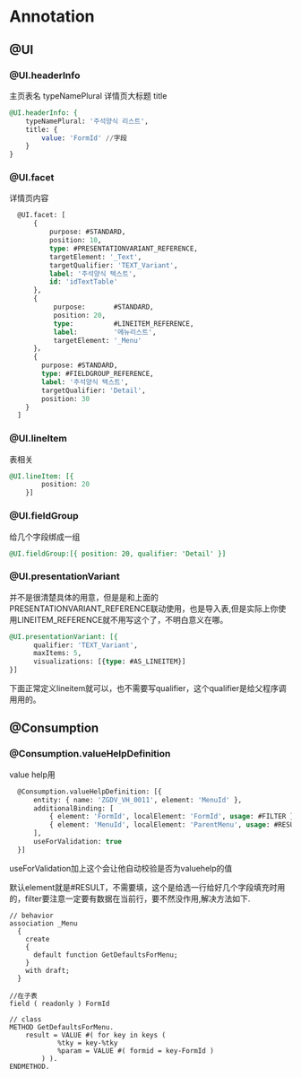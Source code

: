 # Annotation

## @UI

### @UI.headerInfo

主页表名 typeNamePlural
详情页大标题 title

```sql
@UI.headerInfo: { 
    typeNamePlural: '주석양식 리스트',
    title: { 
        value: 'FormId' //字段
    }
}
```

### @UI.facet

详情页内容

```sql
  @UI.facet: [
      {
          purpose: #STANDARD,
          position: 10,
          type: #PRESENTATIONVARIANT_REFERENCE,
          targetElement: '_Text',
          targetQualifier: 'TEXT_Variant',
          label: '주석양식 텍스트',
          id: 'idTextTable'
      },
      {
           purpose:       #STANDARD,
           position: 20,
           type:          #LINEITEM_REFERENCE,
           label:         '메뉴리스트',
           targetElement: '_Menu'
      }，
      { 
        purpose: #STANDARD,
        type: #FIELDGROUP_REFERENCE,
        label: '주석양식 텍스트',
        targetQualifier: 'Detail',
        position: 30 
    }
  ]
```

### @UI.lineItem

表相关

```sql
@UI.lineItem: [{  
        position: 20
    }]
```

### @UI.fieldGroup

给几个字段绑成一组

```sql
@UI.fieldGroup:[{ position: 20, qualifier: 'Detail' }]
```

### @UI.presentationVariant

并不是很清楚具体的用意，但是是和上面的PRESENTATIONVARIANT_REFERENCE联动使用，也是导入表,但是实际上你使用LINEITEM_REFERENCE就不用写这个了，不明白意义在哪。

```sql
@UI.presentationVariant: [{  
      qualifier: 'TEXT_Variant',
      maxItems: 5,
      visualizations: [{type: #AS_LINEITEM}]
}]
```

下面正常定义lineitem就可以，也不需要写qualifier，这个qualifier是给父程序调用用的。

## @Consumption

### @Consumption.valueHelpDefinition

value help用

```sql
  @Consumption.valueHelpDefinition: [{
      entity: { name: 'ZGDV_VH_0011', element: 'MenuId' },
      additionalBinding: [
          { element: 'FormId', localElement: 'FormId', usage: #FILTER },
          { element: 'MenuId', localElement: 'ParentMenu', usage: #RESULT }
      ],
      useForValidation: true
  }]
```

useForValidation加上这个会让他自动校验是否为valuehelp的值

默认element就是#RESULT，不需要填，这个是给选一行给好几个字段填充时用的，filter要注意一定要有数据在当前行，要不然没作用,解决方法如下.

```abap
// behavior
association _Menu
  {
    create
    {
      default function GetDefaultsForMenu;
    }
    with draft;
  }

//在子表
field ( readonly ) FormId

// class
METHOD GetDefaultsForMenu.
    result = VALUE #( for key in keys (
            %tky = key-%tky
            %param = VALUE #( formid = key-FormId )
        ) ).
ENDMETHOD.
```
